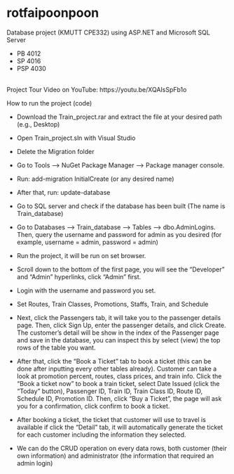 # rotfaipoonpoon
Database project (KMUTT CPE332) using ASP.NET and Microsoft SQL Server
- PB 4012
- SP 4016
- PSP 4030
<br />
Project Tour Video on YouTube: https://youtu.be/XQAIsSpFb1o
<br />

How to run the project (code)

- Download the Train_project.rar and extract the file at your desired path (e.g., Desktop)
- Open Train_project.sln with Visual Studio
- Delete the Migration folder
- Go to Tools --> NuGet Package Manager --> Package manager console.
- Run: add-migration InitialCreate (or any desired name)
- After that, run: update-database
- Go to SQL server and check if the database has been built (The name is Train_database)
- Go to Databases --> Train_database --> Tables --> dbo.AdminLogins. Then, query the username and password for admin as you desired (for example, username = admin, password = admin)
- Run the project, it will be run on set browser.
- Scroll down to the bottom of the first page, you will see the “Developer” and “Admin” hyperlinks, click “Admin” first.
- Login with the username and password you set.
- Set Routes, Train Classes, Promotions, Staffs, Train, and Schedule
- Next, click the Passengers tab, it will take you to the passenger details page. Then, click Sign Up, enter the passenger details, and click Create. The customer’s detail will be show in the index of the Passenger page and save in the database, you can inspect this by select (view) the top rows of the table you want.
- After that, click the “Book a Ticket” tab to book a ticket (this can be done after inputting every other tables already). Customer can take a look at promotion percent, routes, class prices, and train info. Click the “Book a ticket now” to book a train ticket, select Date Issued (click the “Today” button), Passenger ID, Train ID, Train Class ID, Route ID, Schedule ID, Promotion ID. Then, click “Buy a Ticket”, the page will ask you for a confirmation, click confirm to book a ticket.
- After booking a ticket, the ticket that customer will use to travel is available if click the “Detail” tab, it will automatically generate the ticket for each customer including the information they selected.

- We can do the CRUD operation on every data rows, both customer (their own information) and administrator (the information that required an admin login)


